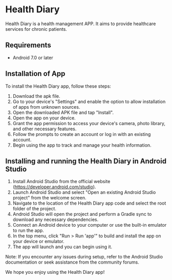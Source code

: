 # Health Diary
Health Diary is a health management APP. It aims to provide healthcare services for chronic patients.

## Requirements
- Android 7.0 or later

## Installation of App
To install the Health Diary app, follow these steps:

1. Download the apk file.
2. Go to your device's "Settings" and enable the option to allow installation of apps from unknown sources.
3. Open the downloaded APK file and tap "Install".
4. Open the app on your device.
5. Grant the app permission to access your device's camera, photo library, and other necessary features.
6. Follow the prompts to create an account or log in with an existing account.
7. Begin using the app to track and manage your health information.

## Installing and running the Health Diary in Android Studio

1. Install Android Studio from the official website (https://developer.android.com/studio).
2. Launch Android Studio and select "Open an existing Android Studio project" from the welcome screen.
3. Navigate to the location of the Health Diary app code and select the root folder of the project.
4. Android Studio will open the project and perform a Gradle sync to download any necessary dependencies.
5. Connect an Android device to your computer or use the built-in emulator to run the app.
6. In the top menu, click "Run > Run 'app'" to build and install the app on your device or emulator.
7. The app will launch and you can begin using it.

Note: If you encounter any issues during setup, refer to the Android Studio documentation or seek assistance from the community forums.


We hope you enjoy using the Health Diary app!

